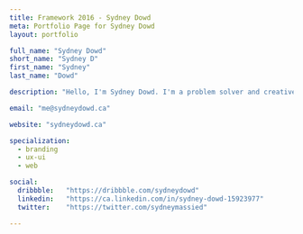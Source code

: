 ```yaml
---
title: Framework 2016 - Sydney Dowd
meta: Portfolio Page for Sydney Dowd
layout: portfolio

full_name: "Sydney Dowd"
short_name: "Sydney D"
first_name: "Sydney"
last_name: "Dowd"

description: "Hello, I'm Sydney Dowd. I'm a problem solver and creative thinker with a focus on interactive design."

email: "me@sydneydowd.ca"

website: "sydneydowd.ca"

specialization:
  - branding
  - ux-ui
  - web

social:
  dribbble:   "https://dribbble.com/sydneydowd"
  linkedin:   "https://ca.linkedin.com/in/sydney-dowd-15923977"
  twitter:    "https://twitter.com/sydneymassied"

---
```

